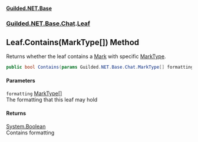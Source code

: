 
#### [Guilded.NET.Base](Guilded_NET_Base 'Guilded_NET_Base')
### [Guilded.NET.Base.Chat](Guilded_NET_Base#Guilded_NET_Base_Chat 'Guilded.NET.Base.Chat').[Leaf](Leaf 'Guilded.NET.Base.Chat.Leaf')
## Leaf.Contains(MarkType[]) Method
Returns whether the leaf contains a [Mark](Mark 'Guilded.NET.Base.Chat.Mark') with specific [MarkType](MarkType 'Guilded.NET.Base.Chat.MarkType').  
```csharp
public bool Contains(params Guilded.NET.Base.Chat.MarkType[] formatting);
```

#### Parameters
<a name='Guilded_NET_Base_Chat_Leaf_Contains(Guilded_NET_Base_Chat_MarkType__)_formatting'></a>
`formatting` [MarkType](MarkType 'Guilded.NET.Base.Chat.MarkType')[[]](https://docs.microsoft.com/en-us/dotnet/api/System.Array 'System.Array')  
The formatting that this leaf may hold
  

#### Returns
[System.Boolean](https://docs.microsoft.com/en-us/dotnet/api/System.Boolean 'System.Boolean')  
Contains formatting
